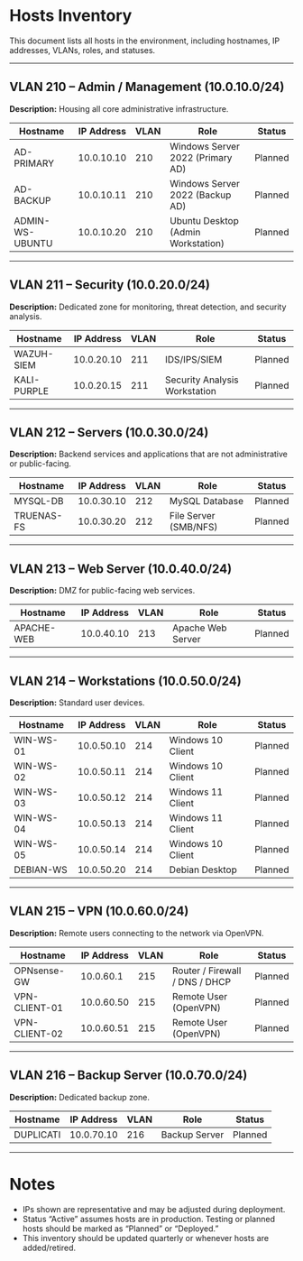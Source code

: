 # Hosts Inventory

This document lists all hosts in the environment, including hostnames, IP addresses, VLANs, roles, and statuses.  

---

## VLAN 210 – Admin / Management (10.0.10.0/24)  
**Description:** Housing all core administrative infrastructure.  

| Hostname        | IP Address     | VLAN | Role                     | Status   |
|-----------------|---------------|------|--------------------------|----------|
| AD-PRIMARY      | 10.0.10.10    | 210  | Windows Server 2022 (Primary AD) | Planned  |
| AD-BACKUP       | 10.0.10.11    | 210  | Windows Server 2022 (Backup AD)  | Planned  |
| ADMIN-WS-UBUNTU | 10.0.10.20    | 210  | Ubuntu Desktop (Admin Workstation) | Planned|

---

## VLAN 211 – Security (10.0.20.0/24)  
**Description:** Dedicated zone for monitoring, threat detection, and security analysis.  

| Hostname        | IP Address     | VLAN | Role                          | Status   |
|-----------------|---------------|------|-------------------------------|----------|
| WAZUH-SIEM      | 10.0.20.10    | 211  | IDS/IPS/SIEM                  | Planned  |
| KALI-PURPLE     | 10.0.20.15    | 211  | Security Analysis Workstation | Planned  |

---

## VLAN 212 – Servers (10.0.30.0/24)  
**Description:** Backend services and applications that are not administrative or public-facing.  

| Hostname     | IP Address     | VLAN | Role                | Status   |
|--------------|---------------|------|---------------------|----------|
| MYSQL-DB     | 10.0.30.10    | 212  | MySQL Database      | Planned  |
| TRUENAS-FS   | 10.0.30.20    | 212  | File Server (SMB/NFS) | Planned|

---

## VLAN 213 – Web Server (10.0.40.0/24)  
**Description:** DMZ for public-facing web services.  

| Hostname   | IP Address     | VLAN | Role              | Status   |
|------------|---------------|------|-------------------|----------|
| APACHE-WEB | 10.0.40.10    | 213  | Apache Web Server | Planned  |

---

## VLAN 214 – Workstations (10.0.50.0/24)  
**Description:** Standard user devices.  

| Hostname   | IP Address     | VLAN | Role              | Status   |
|------------|---------------|------|-------------------|----------|
| WIN-WS-01  | 10.0.50.10    | 214  | Windows 10 Client | Planned  |
| WIN-WS-02  | 10.0.50.11    | 214  | Windows 10 Client | Planned  |
| WIN-WS-03  | 10.0.50.12    | 214  | Windows 11 Client | Planned  |
| WIN-WS-04  | 10.0.50.13    | 214  | Windows 11 Client | Planned  |
| WIN-WS-05  | 10.0.50.14    | 214  | Windows 10 Client | Planned  |
| DEBIAN-WS  | 10.0.50.20    | 214  | Debian Desktop    | Planned  |

---

## VLAN 215 – VPN (10.0.60.0/24)  
**Description:** Remote users connecting to the network via OpenVPN.  

| Hostname       | IP Address     | VLAN | Role                    | Status   |
|----------------|---------------|------|-------------------------|----------|
| OPNsense-GW    | 10.0.60.1     | 215  | Router / Firewall / DNS / DHCP | Planned  |
| VPN-CLIENT-01  | 10.0.60.50    | 215  | Remote User (OpenVPN)   | Planned  |
| VPN-CLIENT-02  | 10.0.60.51    | 215  | Remote User (OpenVPN)   | Planned  |

---

## VLAN 216 – Backup Server (10.0.70.0/24)  
**Description:** Dedicated backup zone.  

| Hostname   | IP Address     | VLAN | Role           | Status   |
|------------|---------------|------|----------------|----------|
| DUPLICATI  | 10.0.70.10    | 216  | Backup Server  | Planned  |

---

# Notes  
- IPs shown are representative and may be adjusted during deployment.  
- Status “Active” assumes hosts are in production. Testing or planned hosts should be marked as “Planned” or “Deployed.”  
- This inventory should be updated quarterly or whenever hosts are added/retired.  
